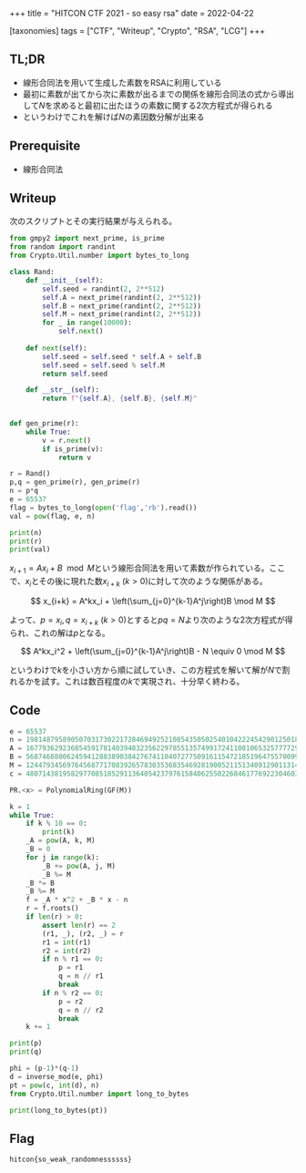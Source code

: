 +++
title = "HITCON CTF 2021 - so easy rsa"
date = 2022-04-22

[taxonomies]
tags = ["CTF", "Writeup", "Crypto", "RSA", "LCG"]
+++

## TL;DR

- 線形合同法を用いて生成した素数をRSAに利用している
- 最初に素数が出てから次に素数が出るまでの関係を線形合同法の式から導出して$N$を求めると最初に出たほうの素数に関する2次方程式が得られる
- というわけでこれを解けば$N$の素因数分解が出来る

## Prerequisite

- 線形合同法

## Writeup

次のスクリプトとその実行結果が与えられる。

```python
from gmpy2 import next_prime, is_prime
from random import randint
from Crypto.Util.number import bytes_to_long

class Rand:
    def __init__(self):
        self.seed = randint(2, 2**512)
        self.A = next_prime(randint(2, 2**512))
        self.B = next_prime(randint(2, 2**512))
        self.M = next_prime(randint(2, 2**512))
        for _ in range(10000):
            self.next()
    
    def next(self):
        self.seed = self.seed * self.A + self.B
        self.seed = self.seed % self.M
        return self.seed

    def __str__(self):
        return f"{self.A}, {self.B}, {self.M}"
        

def gen_prime(r):
    while True:
        v = r.next()
        if is_prime(v):
            return v

r = Rand()
p,q = gen_prime(r), gen_prime(r)
n = p*q
e = 65537
flag = bytes_to_long(open('flag','rb').read())
val = pow(flag, e, n)

print(n)
print(r)
print(val)
```

$x_{i+1} = Ax_i + B \mod M$という線形合同法を用いて素数が作られている。ここで、$x_i$とその後に現れた数$x_{i+k} \ (k \gt 0)$に対して次のような関係がある。

$$
x_{i+k} = A^kx_i + \left(\sum_{j=0}^{k-1}A^j\right)B \mod M
$$

よって、$p = x_i, q = x_{i+k} \ (k \gt 0)$とすると$pq = N$より次のような2次方程式が得られ、これの解は$p$となる。

$$
A^kx_i^2 + \left(\sum_{j=0}^{k-1}A^j\right)B - N \equiv 0 \mod M
$$

というわけで$k$を小さい方から順に試していき、この方程式を解いて解が$N$で割れるかを試す。これは数百程度の$k$で実現され、十分早く終わる。

## Code

```python
e = 65537
n = 198148795890507031730221728469492521085435050254010422245429012501864312776356522213014006175424179860455397661479243825590470750385249479224738397071326661046694312629376866307803789411244554424360122317688081850938387121934893846964467922503328604784935624075688440234885261073350247892064806120096887751
A = 1677936292368545917814039483235622978551357499172411081065325777729488793550136568309923513362117687939170753313352485633354858207097035878077942534451467
B = 5687468800624594128838903842767411040727750916115472185196475570099217560998907467291416768835644005325105434981167565207313702286530912332233402467314947
M = 1244793456976456877170839265783035368354692819005211513409129011314633866460250237897970818451591728769403864292158494516440464466254909969383897236264921
c = 48071438195829770851852911364054237976158406255022684617769223046035836237425012457131162001786019505606941050117178190535720928339364199078329207393922570246678871062386142183424414041935978305046280399687623437942986302690599232729065536417757505209285175593543234585659130582659013242346666628394528555

PR.<x> = PolynomialRing(GF(M))

k = 1
while True:
    if k % 10 == 0:
        print(k)
    _A = pow(A, k, M)
    _B = 0
    for j in range(k):
        _B += pow(A, j, M)
        _B %= M
    _B *= B
    _B %= M
    f = _A * x^2 + _B * x - n
    r = f.roots()
    if len(r) > 0:
        assert len(r) == 2
        (r1, _), (r2, _) = r
        r1 = int(r1)
        r2 = int(r2)
        if n % r1 == 0:
            p = r1
            q = n // r1
            break
        if n % r2 == 0:
            p = r2
            q = n // r2
            break
    k += 1

print(p)
print(q)

phi = (p-1)*(q-1)
d = inverse_mod(e, phi)
pt = pow(c, int(d), n)
from Crypto.Util.number import long_to_bytes

print(long_to_bytes(pt))
```

## Flag

`hitcon{so_weak_randomnessssss}`
